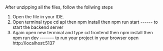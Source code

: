 After unzipping all the files, follow the follwing steps
1. Open the file in your IDE.
2. Open terminal  type cd api
    then npm install
    then npm run start ------ to start the backend server
3. Again open new terminal and type cd frontend
    then npm install
    then npm run dev ------- to run your project
    in your browser open http://localhost:5137